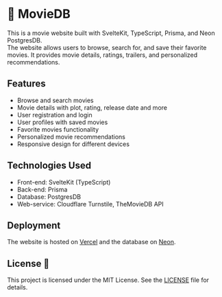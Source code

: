 # 🍿 MovieDB

This is a movie website built with SvelteKit, TypeScript, Prisma, and Neon PostgresDB.  
The website allows users to browse, search for, and save their favorite movies. It provides movie details, ratings, trailers, and personalized recommendations.

## Features 

- Browse and search movies
- Movie details with plot, rating, release date and more
- User registration and login
- User profiles with saved movies
- Favorite movies functionality
- Personalized movie recommendations
- Responsive design for different devices

## Technologies Used

- Front-end: SvelteKit (TypeScript)
- Back-end: Prisma
- Database: PostgresDB
- Web-service: Cloudflare Turnstile, TheMovieDB API

## Deployment

The website is hosted on [Vercel](https://vercel.com) and the database on [Neon](https://neon.tech).

## License 🔑

This project is licensed under the MIT License. See the [LICENSE](./LICENSE) file for details.
